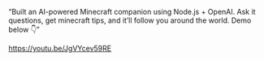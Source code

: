 “Built an AI-powered Minecraft companion using Node.js + OpenAI. Ask it questions, get minecraft tips, and it’ll follow you around the world. Demo below 👇”

https://youtu.be/JgVYcev59RE
